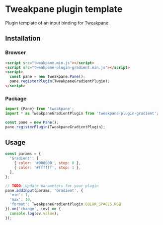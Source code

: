 # Tweakpane plugin template
Plugin template of an input binding for [Tweakpane][tweakpane].


## Installation


### Browser
```html
<script src="tweakpane.min.js"></script>
<script src="tweakpane-plugin-gradient.min.js"></script>
<script>
  const pane = new Tweakpane.Pane();
  pane.registerPlugin(TweakpaneGradientPlugin);
</script>
```


### Package
```js
import {Pane} from 'tweakpane';
import * as TweakpaneGradientPlugin from 'tweakpane-plugin-gradient';

const pane = new Pane();
pane.registerPlugin(TweakpaneGradientPlugin);
```


## Usage
```js
const params = {
  'Gradient': [
    { color: '#000000', stop: 0 },
    { color: '#ffffff', stop: 1 },
  ],
};

// TODO: Update parameters for your plugin
pane.addInput(params, 'Gradient', {
  'min': 1,
  'max': 10,
  'format': TweakpaneGradientPlugin.COLOR_SPACES.RGB
}).on('change', (ev) => {
  console.log(ev.value);
});
```


[tweakpane]: https://github.com/cocopon/tweakpane/
